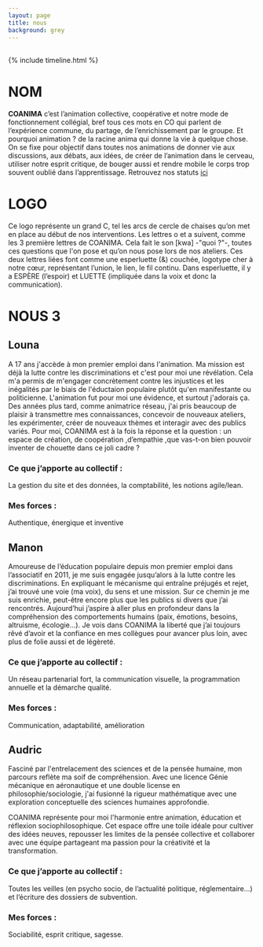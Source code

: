 ```yaml
---
layout: page
title: nous
background: grey
---
```



<section class="page-section nous-section">
  <div class="container">
    <div class="row">
      <div class="col-lg-12 text-center">
        <h2 class="section-heading text-uppercase"></h2>
      </div>
    </div>
  </div>
</section>

{% include timeline.html %}
# NOM


**COANIMA** c’est l’animation collective, coopérative et notre mode de fonctionnement collégial, bref tous ces mots en CO qui parlent de l’expérience commune, du partage, de l’enrichissement par le groupe.
Et pourquoi animation ? de la racine anima qui donne la vie à quelque chose. On se fixe pour objectif dans toutes nos animations de donner vie aux discussions, aux débats, aux idées, de créer de l’animation dans le cerveau, utiliser notre esprit critique, de bouger aussi et rendre mobile le corps trop souvent oublié dans l’apprentissage. Retrouvez nos statuts [ici](/statuts)



# LOGO

Ce logo représente un grand C, tel les arcs de cercle de chaises qu’on met en place au début de nos interventions. Les lettres o et a suivent, comme les 3 première lettres de COANIMA. Cela fait le son [kwa] -"quoi ?"-, toutes ces questions que l'on pose et qu’on nous pose lors de nos ateliers. Ces deux lettres liées font comme une esperluette (&) couchée, logotype cher à notre cœur, représentant l’union, le lien, le fil continu. Dans esperluette, il y a ESPÈRE (l’espoir) et LUETTE (impliquée dans la voix et donc la communication).

# NOUS 3 


## Louna

A 17 ans j'accède à mon premier emploi dans l'animation. Ma mission est déjà la lutte contre les discriminations et c'est pour moi une révélation. Cela m'a permis de m'engager concrètement contre les injustices et les inégalités par le biais de l'éductaion populaire plutôt qu'en manifestante ou politicienne. L'animation fut pour moi une évidence, et surtout j'adorais ça.
Des années plus tard, comme animatrice réseau, j'ai pris beaucoup de plaisir à transmettre mes connaissances, concevoir de nouveaux ateliers, les expérimenter, créer de nouveaux thèmes et interagir avec des publics variés.
Pour moi, COANIMA est à la fois la réponse et la question : un espace de création, de coopération ,d’empathie ,que vas-t-on bien pouvoir inventer de chouette dans ce joli cadre ?

### Ce que j’apporte au collectif :
La gestion du site et des données, la comptabilité, les notions agile/lean.

### Mes forces : 
Authentique, énergique et inventive

## Manon

Amoureuse de l’éducation populaire depuis mon premier emploi dans l’associatif en 2011, je me suis engagée jusqu’alors à la lutte contre les discriminations. En expliquant le mécanisme qui entraîne préjugés et rejet, j’ai trouvé une voie (ma voix), du sens et une mission. Sur ce chemin je me suis enrichie, peut-être encore plus que les publics si divers que j’ai rencontrés. Aujourd’hui j’aspire à aller plus en profondeur dans la compréhension des comportements humains (paix, émotions, besoins, altruisme, écologie…). Je vois dans COANIMA la liberté que j’ai toujours rêvé d’avoir et la confiance en mes collègues pour avancer plus loin, avec plus de folie aussi et de légèreté.

### Ce que j’apporte au collectif : 
Un réseau partenarial fort, la communication visuelle, la programmation annuelle et la démarche qualité. 

### Mes forces : 
Communication, adaptabilité, amélioration 



## Audric

Fasciné par l'entrelacement des sciences et de la pensée humaine, mon parcours reflète ma soif de compréhension. Avec une licence Génie mécanique en aéronautique et une double license en philosophie/sociologie, j'ai fusionné la rigueur mathématique avec une exploration conceptuelle des sciences humaines approfondie.

COANIMA représente pour moi l'harmonie entre animation, éducation et réflexion sociophilosophique. Cet espace offre une toile idéale pour cultiver des idées neuves, repousser les limites de la pensée collective et collaborer avec une équipe partageant ma passion pour la créativité et la transformation.

### Ce que j’apporte au collectif : 
Toutes les veilles (en psycho socio, de l’actualité politique, réglementaire…) et l’écriture des dossiers de subvention. 

### Mes forces : 
Sociabilité, esprit critique, sagesse.


